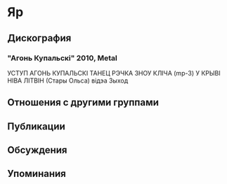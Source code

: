 # Яр



## Дискография

### "Агонь Купальскi" 2010, Metal

УСТУП
АГОНЬ КУПАЛЬСКI
ТАНЕЦ
РЭЧКА
ЗНОУ КЛIЧА (mp-3)
У КРЫВI
НIВА
ЛIТВIН (Стары Ольса)
вiдэа Зыход


## Отношения с другими группами


## Публикации


## Обсуждения


## Упоминания


